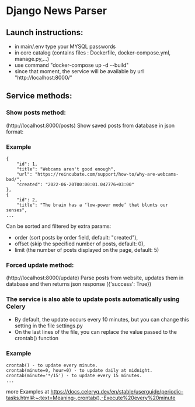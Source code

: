 # Django News Parser
## Launch instructions:
- in main/.env type your MYSQL passwords
- in core catalog (contains files : Dockerfile, docker-compose.yml, manage.py,...)
- use command "docker-compose up -d --build"
- since that moment, the service will be available by url "http://localhost:8000/"
## Service methods:
### Show posts method:
(http://localhost:8000/posts)
Show saved posts from database in json format:
### Example
    {
        "id": 1,
        "title": "Webcams aren't good enough",
        "url": "https://reincubate.com/support/how-to/why-are-webcams-bad/",
        "created": "2022-06-20T00:00:01.047776+03:00"
    },
    {
        "id": 2,
        "title": "The brain has a ‘low-power mode’ that blunts our senses",
    ...
Can be sorted and filtered by extra params:
- order (sort posts by order field, default: "created"),
- offset (skip the specified number of posts, default: 0),
- limit (the number of posts displayed on the page, default: 5)
### Forced update method:
(http://localhost:8000/update)
Parse posts from website, updates them in database and then returns json response ({'success': True})
### The service is also able to update posts automatically using Celery
- By default, the update occurs every 10 minutes, but you can change this setting in the file settings.py
- On the last lines of the file, you can replace the value passed to the crontab() function
### Example
    crontab() - to update every minute.
    crontab(minute=0, hour=0) - to update daily at midnight.
    crontab(minute='*/15') - to update every 15 minutes.
    ...
more Examples at https://docs.celeryq.dev/en/stable/userguide/periodic-tasks.html#:~:text=Meaning-,crontab(),-Execute%20every%20minute
